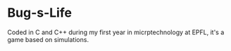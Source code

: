# Bug-s-Life
Coded in C and C++ during my first year in micrptechnology at EPFL, it's a game based on simulations.
